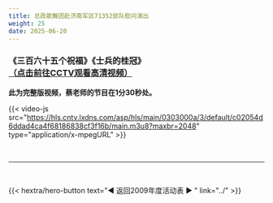 ```yaml
---
title: 总政歌舞团赴济南军区71352部队慰问演出
weight: 25
date: 2025-06-20
---
```


### 《三百六十五个祝福》《士兵的桂冠》[（点击前往CCTV观看高清视频）](https://tv.cctv.com/2009/10/20/VIDE9aaaq89VwMcHlQg1Po8c091020.shtml)

**此为完整版视频，蔡老师的节目在1分30秒处。**

{{< video-js src="https://hls.cntv.lxdns.com/asp/hls/main/0303000a/3/default/c02054d6ddad4ca4f68186838cf3f16b/main.m3u8?maxbr=2048" type="application/x-mpegURL" >}}




<br>
<hr>
<br>

{{< hextra/hero-button text="◀ 返回2009年度活动表 ▶ " link="../" >}}